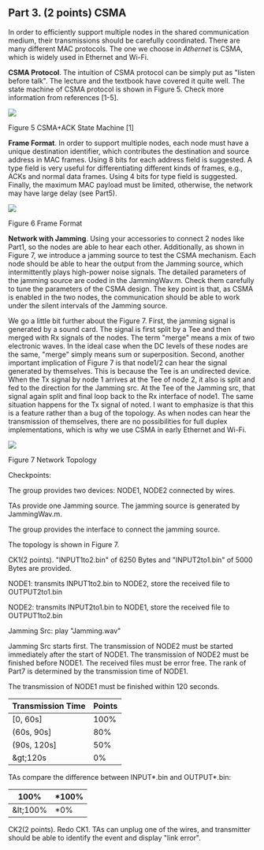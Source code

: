 ## Part 3. (2 points) CSMA

In order to efficiently support multiple nodes in the shared communication medium, their transmissions should be carefully coordinated. There are many different MAC protocols. The one we choose in _Athernet_ is CSMA, which is widely used in Ethernet and Wi-Fi.

**CSMA Protocol**. The intuition of CSMA protocol can be simply put as &quot;listen before talk&quot;. The lecture and the textbook have covered it quite well. The state machine of CSMA protocol is shown in Figure 5. Check more information from references [1-5].

![](RackMultipart20220302-4-19oxl2x_html_391de21741456ff7.png)

Figure 5 CSMA+ACK State Machine [1]

**Frame Format**. In order to support multiple nodes, each node must have a unique destination identifier, which contributes the destination and source address in MAC frames. Using 8 bits for each address field is suggested. A type field is very useful for differentiating different kinds of frames, e.g., ACKs and normal data frames. Using 4 bits for type field is suggested. Finally, the maximum MAC payload must be limited, otherwise, the network may have large delay (see Part5).

![](RackMultipart20220302-4-19oxl2x_html_1644dc6d193c2200.png)

Figure 6 Frame Format

**Network with Jamming**. Using your accessories to connect 2 nodes like Part1, so the nodes are able to hear each other. Additionally, as shown in Figure 7, we introduce a jamming source to test the CSMA mechanism. Each node should be able to hear the output from the Jamming source, which intermittently plays high-power noise signals. The detailed parameters of the jamming source are coded in the JammingWav.m. Check them carefully to tune the parameters of the CSMA design. The key point is that, as CSMA is enabled in the two nodes, the communication should be able to work under the silent intervals of the Jamming source.

We go a little bit further about the Figure 7. First, the jamming signal is generated by a sound card. The signal is first split by a Tee and then merged with Rx signals of the nodes. The term &quot;merge&quot; means a mix of two electronic waves. In the ideal case when the DC levels of these nodes are the same, &quot;merge&quot; simply means sum or superposition. Second, another important implication of Figure 7 is that node1/2 can hear the signal generated by themselves. This is because the Tee is an undirected device. When the Tx signal by node 1 arrives at the Tee of node 2, it also is split and fed to the direction for the Jamming src. At the Tee of the Jamming src, that signal again split and final loop back to the Rx interface of node1. The same situation happens for the Tx signal of noted. I want to emphasize is that this is a feature rather than a bug of the topology. As when nodes can hear the transmission of themselves, there are no possibilities for full duplex implementations, which is why we use CSMA in early Ethernet and Wi-Fi.

![](RackMultipart20220302-4-19oxl2x_html_ad7271e1df1dcfb0.png)

Figure 7 Network Topology

Checkpoints:

The group provides two devices: NODE1, NODE2 connected by wires.

TAs provide one Jamming source. The jamming source is generated by JammingWav.m.

The group provides the interface to connect the jamming source.

The topology is shown in Figure 7.

CK1(2 points). &quot;INPUT1to2.bin&quot; of 6250 Bytes and &quot;INPUT2to1.bin&quot; of 5000 Bytes are provided.

NODE1: transmits INPUT1to2.bin to NODE2, store the received file to OUTPUT2to1.bin

NODE2: transmits INPUT2to1.bin to NODE1, store the received file to OUTPUT1to2.bin

Jamming Src: play &quot;Jamming.wav&quot;

Jamming Src starts first. The transmission of NODE2 must be started immediately after the start of NODE1. The transmission of NODE2 must be finished before NODE1. The received files must be error free. The rank of Part7 is determined by the transmission time of NODE1.

The transmission of NODE1 must be finished within 120 seconds.

| Transmission Time | Points |
| --- | --- |
| [0, 60s] | 100% |
| (60s, 90s] | 80% |
| (90s, 120s] | 50% |
| \&gt;120s | 0% |

TAs compare the difference between INPUT\*.bin and OUTPUT\*.bin:

| 100% | \*100% |
| --- | --- |
| \&lt;100% | \*0% |

CK2(2 points). Redo CK1. TAs can unplug one of the wires, and transmitter should be able to identify the event and display &quot;link error&quot;.
